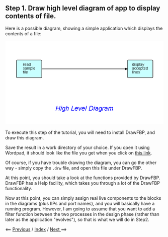 
<link href="../style.css" rel="stylesheet" type="text/css">

## Step 1.  Draw high level diagram of app to display contents of file. 

Here is a possible diagram, showing a simple application which displays the contents of a file:

![High level diagram](Step1.png)

To execute this step of the tutorial, you will need to install DrawFBP, and draw this diagram.

Save the result in a work directory of your choice.  If you open it using Wordpad, it should look like the file you get when you click on [this link](Step1.drw).

Of course, if you have trouble drawing the diagram, you can go the other way - simply copy the `.drw` file, and open this file under DrawFBP.

At this point, you should take a look at the functions provided by DrawFBP.  DrawFBP has a Help facility, which takes you through a lot of the DrawFBP functionality.

Now at this point, you can simply assign real live components to the blocks in the diagrams (plus IIPs and port names), and you will basically have a running program.  However, I am going to assume that you want to add a filter function between the two processes in the design phase (rather than later as the application "evolves"), so that is what we will do in Step2.

<p>  <span class=middle> &lt;== <a href="../Step0/">  Previous</a> / <a href=".."/README.md> Index</a> / <a href="../Step2/"> Next  </a> ==&gt;</span> </p>

